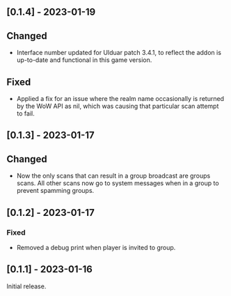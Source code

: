 ## [0.1.4] - 2023-01-19

## Changed
- Interface number updated for Ulduar patch 3.4.1, to reflect the addon is up-to-date and functional in this game version.

## Fixed
- Applied a fix for an issue where the realm name occasionally is returned by the WoW API as nil, which was causing that particular scan attempt to fail.

## [0.1.3] - 2023-01-17

## Changed
- Now the only scans that can result in a group broadcast are groups scans. All other scans now go to system messages when in a group to prevent spamming groups.

## [0.1.2] - 2023-01-17

### Fixed
- Removed a debug print when player is invited to group.

## [0.1.1] - 2023-01-16

Initial release.
